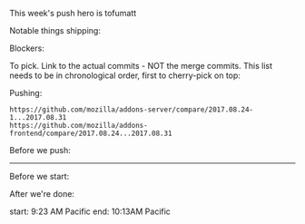 This week's push hero is tofumatt

Notable things shipping:


Blockers:



To pick.  Link to the actual commits - NOT the merge commits.  This list needs
to be in chronological order, first to cherry-pick on top:



Pushing:

    https://github.com/mozilla/addons-server/compare/2017.08.24-1...2017.08.31
    https://github.com/mozilla/addons-frontend/compare/2017.08.24...2017.08.31


Before we push:

-------------------------------------------------------------------------------
Before we start:


After we're done:


start: 9:23 AM Pacific
end: 10:13AM Pacific


